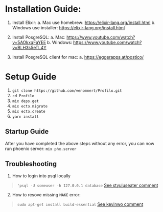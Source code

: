 # Installation Guide:
1. Install Elixir:
  a. Mac use homebrew: https://elixir-lang.org/install.html
  b. Windows use installer: https://elixir-lang.org/install.html
  
2. Install PosgreSQL:
  a. Mac: https://www.youtube.com/watch?v=5AOkxqFaYEE
  b. Windows: https://www.youtube.com/watch?v=BLH3s5eTL4Y
  
3. Install PosgreSQL client for mac:
  a. https://eggerapps.at/postico/

# Setup Guide
1. `git clone https://github.com/venomnert/Profilo.git`
2. `cd Profilo`
3. `mix deps.get`
4. `mix ecto.migrate`
5. `mix ecto.create`
6. `yarn install`


## Startup Guide
After you have completed the above steps without any error, you can now run phoenix server:
`mix phx.server`

## Troubleshooting
1. How to login into psql locally
> `'psql -U someuser -h 127.0.0.1 database`
[See styuluseater comment](https://stackoverflow.com/questions/18664074/getting-error-peer-authentication-failed-for-user-postgres-when-trying-to-ge)

2. How to resove missing `MAKE` error:
> `sudo apt-get install build-essential`
[See kevinwo comment](https://www.digitalocean.com/community/tutorials/how-to-automate-elixir-phoenix-deployment-with-distillery-and-edeliver-on-ubuntu-16-04)
